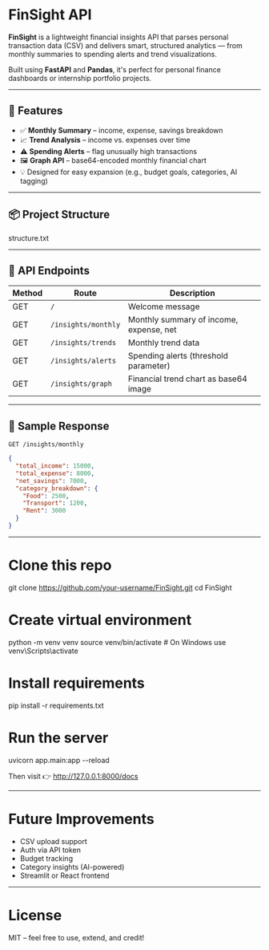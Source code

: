 # FinSight API

**FinSight** is a lightweight financial insights API that parses personal transaction data (CSV) and delivers smart, structured analytics — from monthly summaries to spending alerts and trend visualizations.

Built using **FastAPI** and **Pandas**, it's perfect for personal finance dashboards or internship portfolio projects.

---

## 🚀 Features

- ✅ **Monthly Summary** – income, expense, savings breakdown
- 📈 **Trend Analysis** – income vs. expenses over time
- ⚠️ **Spending Alerts** – flag unusually high transactions
- 🖼 **Graph API** – base64-encoded monthly financial chart
- 💡 Designed for easy expansion (e.g., budget goals, categories, AI tagging)

---

## 📦 Project Structure
structure.txt

---

## 🔌 API Endpoints

| Method | Route                | Description                                |
|--------|----------------------|--------------------------------------------|
| GET    | `/`                  | Welcome message                            |
| GET    | `/insights/monthly`  | Monthly summary of income, expense, net    |
| GET    | `/insights/trends`   | Monthly trend data                         |
| GET    | `/insights/alerts`   | Spending alerts (threshold parameter)      |
| GET    | `/insights/graph`    | Financial trend chart as base64 image      |

---

## 🧪 Sample Response

`GET /insights/monthly`

```json
{
  "total_income": 15000,
  "total_expense": 8000,
  "net_savings": 7000,
  "category_breakdown": {
    "Food": 2500,
    "Transport": 1200,
    "Rent": 3000
  }
}
```
---
# Clone this repo
git clone https://github.com/your-username/FinSight.git
cd FinSight

# Create virtual environment
python -m venv venv
source venv/bin/activate  # On Windows use venv\Scripts\activate

# Install requirements
pip install -r requirements.txt

# Run the server
uvicorn app.main:app --reload

Then visit 👉 http://127.0.0.1:8000/docs

---

# Future Improvements
- CSV upload support
- Auth via API token
- Budget tracking
- Category insights (AI-powered)
- Streamlit or React frontend

---

# License
MIT – feel free to use, extend, and credit!
